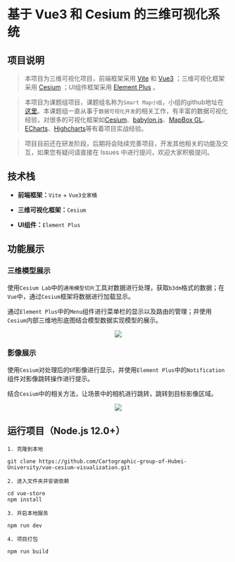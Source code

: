 # 基于 Vue3 和 Cesium 的三维可视化系统

## 项目说明

> 本项目为三维可视化项目，前端框架采用 [Vite](https://vitejs.cn/) 和 [Vue3](https://v3.cn.vuejs.org/) ；三维可视化框架采用 [Cesium](https://www.cesium.com/) ；UI组件框架采用 [Element Plus](https://element-plus.gitee.io/zh-CN/) 。

> 本项目为课题组项目，课题组名称为`Smart Map小组`，小组的github地址在[这里](https://github.com/Cartographic-group-of-Hubei-University)。本课题组一直从事于`数据可视化开发`的相关工作，有丰富的数据可视化经验，对很多的可视化框架如[Cesium](https://www.cesium.com/)、[babylon.js](https://www.babylonjs.com/)、[MapBox GL](http://www.mapbox.cn/mapbox-gl-js/api/)、[ECharts](https://echarts.apache.org/zh/index.html)、[Highcharts](https://www.highcharts.com.cn/)等有着项目实战经验。

> 项目目前还在研发阶段，后期将会陆续完善项目，开发其他相关的功能及交互，如果您有疑问请直接在 Issues 中进行提问，欢迎大家积极提问。

## 技术栈

- **前端框架：**`Vite` + `Vue3全家桶`

- **三维可视化框架：**`Cesium`

- **UI组件：**`Element Plus`

## 功能展示

### 三维模型展示

使用`Cesium Lab`中的`通用模型切片`工具对数据进行处理，获取`b3dm`格式的数据；在`Vue`中，通过`Cesium`框架将数据进行加载显示。

通过`Element Plus`中的`Menu`组件进行菜单栏的显示以及路由的管理；并使用`Cesium`内部三维地形底图结合模型数据实现模型的展示。

<div align=center><img src="https://github.com/Cartographic-group-of-Hubei-University/vue-cesium-visualization/raw/master/images/cesium1.gif"></div>

### 影像展示

使用`Cesium`对处理后的tif影像进行显示，并使用`Element Plus`中的`Notification`组件对影像跳转操作进行提示。

结合`Cesium`中的相关方法，让场景中的相机进行跳转，跳转到目标影像区域。

<div align=center><img src="https://github.com/Cartographic-group-of-Hubei-University/vue-cesium-visualization/raw/master/images/cesium2.gif"></div>

## 运行项目（Node.js 12.0+）

```
1. 克隆到本地

git clone https://github.com/Cartographic-group-of-Hubei-University/vue-cesium-visualization.git

2. 进入文件夹并安装依赖

cd vue-store
npm install

3. 开启本地服务

npm run dev

4. 项目打包

npm run build
```
